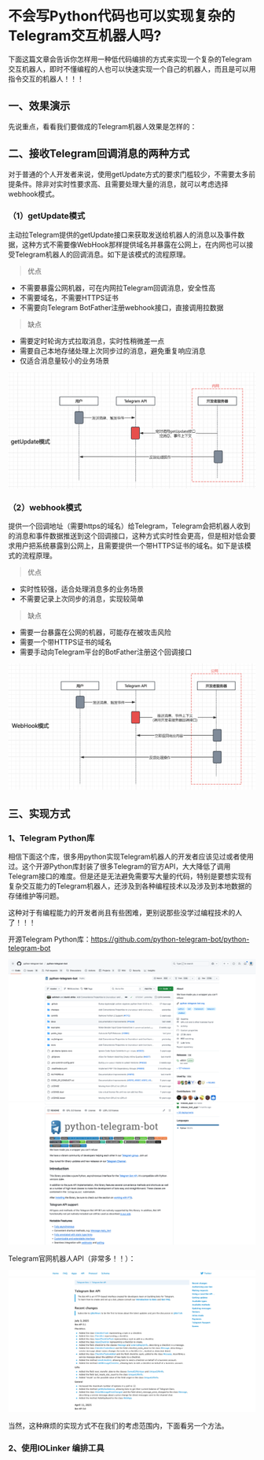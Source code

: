 # 不会写Python代码也可以实现复杂的Telegram交互机器人吗?

下面这篇文章会告诉你怎样用一种低代码编排的方式来实现一个复杂的Telegram交互机器人，即时不懂编程的人也可以快速实现一个自己的机器人，而且是可以用指令交互的机器人！！！



## 一、效果演示

先说重点，看看我们要做成的Telegram机器人效果是怎样的：



## 二、接收Telegram回调消息的两种方式

对于普通的个人开发者来说，使用getUpdate方式的要求门槛较少，不需要太多前提条件。除非对实时性要求高、且需要处理大量的消息，就可以考虑选择webhook模式。



### （1）getUpdate模式

主动拉Telegram提供的getUpdate接口来获取发送给机器人的消息以及事件数据，这种方式不需要像WebHook那样提供域名并暴露在公网上，在内网也可以接受Telegram机器人的回调消息。如下是该模式的流程原理。

> 优点

- 不需要暴露公网机器，可在内网拉Telegram回调消息，安全性高
- 不需要域名，不需要HTTPS证书
- 不需要向Telegram BotFather注册webhook接口，直接调用拉数据

> 缺点

- 需要定时轮询方式拉取消息，实时性稍微差一点
- 需要自己本地存储处理上次同步过的消息，避免重复响应消息
- 仅适合消息量较小的业务场景

<img src="../img/telegram-message-getupdate.png" alt="image-20240921093244770" style="zoom:67%;" />

### （2）webhook模式

提供一个回调地址（需要https的域名）给Telegram，Telegram会把机器人收到的消息和事件数据推送到这个回调接口，这种方式实时性会更高，但是相对低会要求用户把系统暴露到公网上，且需要提供一个带HTTPS证书的域名。如下是该模式的流程原理。

> 优点

- 实时性较强，适合处理消息多的业务场景
- 不需要记录上次同步的消息，实现较简单

> 缺点

- 需要一台暴露在公网的机器，可能存在被攻击风险
- 需要一个带HTTPS证书的域名
- 需要手动向Telegram平台的BotFather注册这个回调接口

<img src="../img/telegram-message-webhook.png" alt="image-20240921093335626" style="zoom:67%;" />



## 三、实现方式

### 1、Telegram Python库

相信下面这个库，很多用python实现Telegram机器人的开发者应该见过或者使用过。这个开源Python库封装了很多Telegram的官方API，大大降低了调用Telegram接口的难度。但是还是无法避免需要写大量的代码，特别是要想实现有复杂交互能力的Telegram机器人，还涉及到各种编程技术以及涉及到本地数据的存储维护等问题。

这种对于有编程能力的开发者尚且有些困难，更别说那些没学过编程技术的人了！！！

开源Telegram Python库：https://github.com/python-telegram-bot/python-telegram-bot

<img src="./img/python-telegram-bot-site-1.png" alt="image-20250729220127247" style="zoom:50%;" />

<img src="./img/python-telegram-bot-site-2.png" alt="image-20250729220148029" style="zoom:50%;" />

Telegram官网机器人API（非常多！！）：

<img src="./img/telegram-bot-api.png" alt="image-20250729220612720" style="zoom:50%;" />

当然，这种麻烦的实现方式不在我们的考虑范围内，下面看另一个方法。



### 2、使用IOLinker 编排工具

